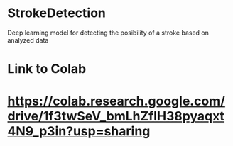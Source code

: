 # StrokeDetection
Deep learning model for detecting the posibility of a stroke based on analyzed data
# Link to Colab
# https://colab.research.google.com/drive/1f3twSeV_bmLhZfIH38pyaqxt4N9_p3in?usp=sharing
